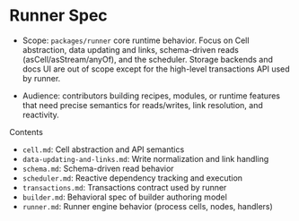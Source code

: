 # Runner Spec

- Scope: `packages/runner` core runtime behavior. Focus on Cell abstraction,
  data updating and links, schema-driven reads (asCell/asStream/anyOf), and the
  scheduler. Storage backends and docs UI are out of scope except for the
  high-level transactions API used by runner.

- Audience: contributors building recipes, modules, or runtime features that
  need precise semantics for reads/writes, link resolution, and reactivity.

Contents

- `cell.md`: Cell abstraction and API semantics
- `data-updating-and-links.md`: Write normalization and link handling
- `schema.md`: Schema-driven read behavior
- `scheduler.md`: Reactive dependency tracking and execution
- `transactions.md`: Transactions contract used by runner
- `builder.md`: Behavioral spec of builder authoring model
- `runner.md`: Runner engine behavior (process cells, nodes, handlers)
